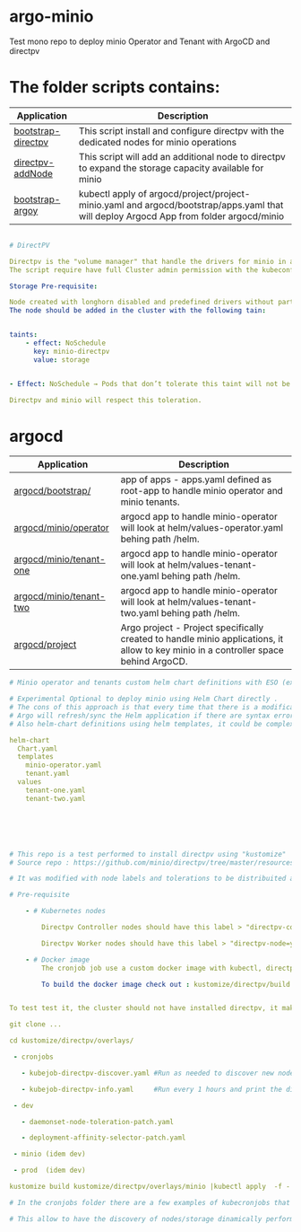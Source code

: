 
# argo-minio

Test mono repo to deploy minio Operator and Tenant with ArgoCD and directpv


# The folder scripts contains:

| Application | Description |
|-------------|-------------|
| [bootstrap-directpv](scripts/bootstrap-directpv.sh) | This script install and configure directpv with the dedicated nodes for minio operations |
| [directpv-addNode](scripts/directpv-addNode.sh) | This script will add an additional node to directpv to expand the storage capacity available for minio  |
| [bootstrap-argoy](scripts/bootstrap-argo.sh) | kubectl apply of argocd/project/project-minio.yaml and  argocd/bootstrap/apps.yaml that will deploy Argocd App from folder argocd/minio |

```yaml

# DirectPV 

Directpv is the "volume manager" that handle the drivers for minio in autonomy, this component is crucial to be installed before than the bootstrap of minio.
The script require have full Cluster admin permission with the kubeconfig already in place.

Storage Pre-requisite:

Node created with longhorn disabled and predefined drivers without partition on it.
The node should be added in the cluster with the following tain:


taints:
    - effect: NoSchedule
      key: minio-directpv
      value: storage


- Effect: NoSchedule → Pods that don’t tolerate this taint will not be scheduled on this node.

Directpv and minio will respect this toleration.
```

# argocd

| Application | Description |
|-------------|-------------|
| [argocd/bootstrap/](argocd/bootstrap/) | app of apps -  apps.yaml defined as root-app to handle minio operator and minio tenants. |
| [argocd/minio/operator](argocd/minio/operator) | argocd app to handle minio-operator will look at helm/values-operator.yaml behing path /helm.  |
| [argocd/minio/tenant-one](argocd/minio/tenant-one) | argocd app to handle minio-operator will look at helm/values-tenant-one.yaml behing path /helm. |
| [argocd/minio/tenant-two](argocd/minio/tenant-two) | argocd app to handle minio-operator will look at helm/values-tenant-two.yaml behing path /helm. |
| [argocd/project](argocd/project) | Argo project - Project specifically created to handle minio applications, it allow to key minio in a controller space behind ArgoCD. |

```yaml
# Minio operator and tenants custom helm chart definitions with ESO (external secrets operator) copied on /charts 

# Experimental Optional to deploy minio using Helm Chart directly .
# The cons of this approach is that every time that there is a modification like add a tenants, modifi secrets and so on.
# Argo will refresh/sync the Helm application if there are syntax errors on helm templating or so, will brake the installation.
# Also helm-chart definitions using helm templates, it could be complex to handle having many tenants.

helm-chart
  Chart.yaml
  templates
    minio-operator.yaml
    tenant.yaml
  values
    tenant-one.yaml  
    tenant-two.yaml






# This repo is a test performed to install directpv using "kustomize"
# Source repo : https://github.com/minio/directpv/tree/master/resources

# It was modified with node labels and tolerations to be distribuited accross nodes during the installations.

# Pre-requisite 

    - # Kubernetes nodes

        Directpv Controller nodes should have this label > "directpv-controller=yes"

        Directpv Worker nodes should have this label > "directpv-node=yes"

    - # Docker image 
        The cronjob job use a custom docker image with kubectl, directpv and the directpv-discovery.sh script.

        To build the docker image check out : kustomize/directpv/build


To test test it, the cluster should not have installed directpv, it make exclusive use of namespace "directpv".

git clone ...

cd kustomize/directpv/overlays/

 - cronjobs

   - kubejob-directpv-discover.yaml #Run as needed to discover new nodes/sotrage to add to directpv.

   - kubejob-directpv-info.yaml     #Run every 1 hours and print the directpv info command.

 - dev

   - daemonset-node-toleration-patch.yaml

   - deployment-affinity-selector-patch.yaml

 - minio (idem dev)

 - prod  (idem dev)

kustomize build kustomize/directpv/overlays/minio |kubectl apply  -f -

# In the cronjobs folder there are a few examples of kubecronjobs that  execute in a schedule basic inside the cluster the command "kubectl directpv discover"

# This allow to have the discovery of nodes/storage dinamically performed without need of further actions 




